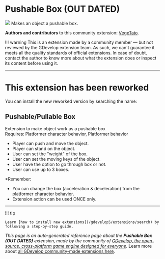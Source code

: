 # Pushable Box (OUT DATED)

<img src="https://resources.gdevelop-app.com/assets/Icons/Glyphster Pack/Master/SVG/Construction/Construction_barrel_oil_petroleum_tank.svg" class="extension-icon"></img>
Makes an object a pushable box.

**Authors and contributors** to this community extension: [VegeTato](https://gd.games/VegeTato).

!!! warning
    This is an extension made by a community member — but not reviewed
    by the GDevelop extension team. As such, we can't guarantee it
    meets all the quality standards of official extensions. In case of
    doubt, contact the author to know more about what the extension
    does or inspect its content before using it.


---

# This extension has been reworked   
You can install the new reworked version by searching the name:  

**Pushable/Pullable Box**
---
Extension to make object work as a pushable box  
Requires: Platformer character behavior, Platformer behavior  

- Player can push and move the object.  
- Player can stand on the object.  
- User can set the "weight" of the box.  
- User can set the moving keys of the object.  
- User have the option to go through box or not.  
- User can use up to 3 boxes.  


*Remember:  
- You can change the box (acceleration & deceleration) from the platformer character behavior.  
- Extension action can be used ONCE only.  

---

!!! tip

    Learn [how to install new extensions](/gdevelop5/extensions/search) by following a step-by-step guide.

*This page is an auto-generated reference page about the **Pushable Box (OUT DATED)** extension, made by the community of [GDevelop, the open-source, cross-platform game engine designed for everyone](https://gdevelop.io/).* Learn more about [all GDevelop community-made extensions here](/gdevelop5/extensions).